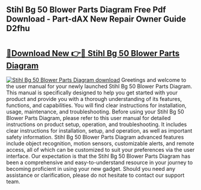 ## Stihl Bg 50 Blower Parts Diagram Free Pdf Download - Part-dAX New Repair Owner Guide D2fhu

# <h2><a href="http://dfo8an.blite.top/?on=Stihl+Bg+50+Blower+Parts+Diagram">🔗Download New 👉🔴 Stihl Bg 50 Blower Parts Diagram</a></h2>

[![Stihl Bg 50 Blower Parts Diagram download](https://i.imgur.com/lujVjoI.png)](http://dfo8an.blite.top/?on=Stihl+Bg+50+Blower+Parts+Diagram)
Greetings and welcome to the user manual for your newly launched Stihl Bg 50 Blower Parts Diagram. This manual is specifically designed to help you get started with your product and provide you with a thorough understanding of its features, functions, and capabilities. You will find clear instructions for installation, usage, maintenance, and troubleshooting. Before using your Stihl Bg 50 Blower Parts Diagram, please refer to this user manual for detailed instructions on product setup, operation, and troubleshooting. It includes clear instructions for installation, setup, and operation, as well as important safety information. Stihl Bg 50 Blower Parts Diagram advanced features include object recognition, motion sensors, customizable alerts, and remote access, all of which can be customized to suit your preferences via the user interface. Our expectation is that the Stihl Bg 50 Blower Parts Diagram has been a comprehensive and easy-to-understand resource in your journey to becoming proficient in using your new gadget. Should you need any assistance or clarification, please do not hesitate to contact our support team.
